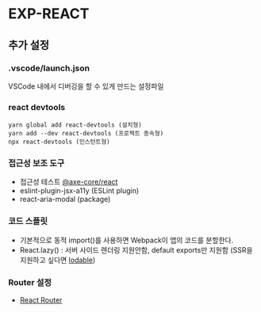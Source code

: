 # EXP-REACT

## 추가 설정

### .vscode/launch.json

VSCode 내에서 디버깅을 할 수 있게 만드는 설정파일

### react devtools

```
yarn global add react-devtools (설치형)
yarn add --dev react-devtools (프로젝트 종속형)
npx react-devtools (인스턴트형)
```

### 접근성 보조 도구

- 접근성 테스트 [@axe-core/react](https://github.com/dequelabs/axe-core-npm/tree/develop/packages/react)
- eslint-plugin-jsx-a11y (ESLint plugin)
- react-aria-modal (package)

### 코드 스플릿

- 기본적으로 동적 import()를 사용하면 Webpack이 앱의 코드를 분할한다.
- React.lazy() : 서버 사이드 렌더링 지원안함, default exports만 지원함 (SSR을 지원하고 싶다면 [lodable](https://github.com/gregberge/loadable-components))

### Router 설정

- [React Router](https://github.com/gregberge/loadable-components)